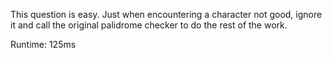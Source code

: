 This question is easy. Just when encountering a character not good, ignore it and call the original palidrome checker to do the rest of the work.

Runtime: 125ms
